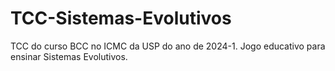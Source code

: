 # TCC-Sistemas-Evolutivos
TCC do curso BCC no ICMC da USP do ano de 2024-1. Jogo educativo para ensinar Sistemas Evolutivos.
